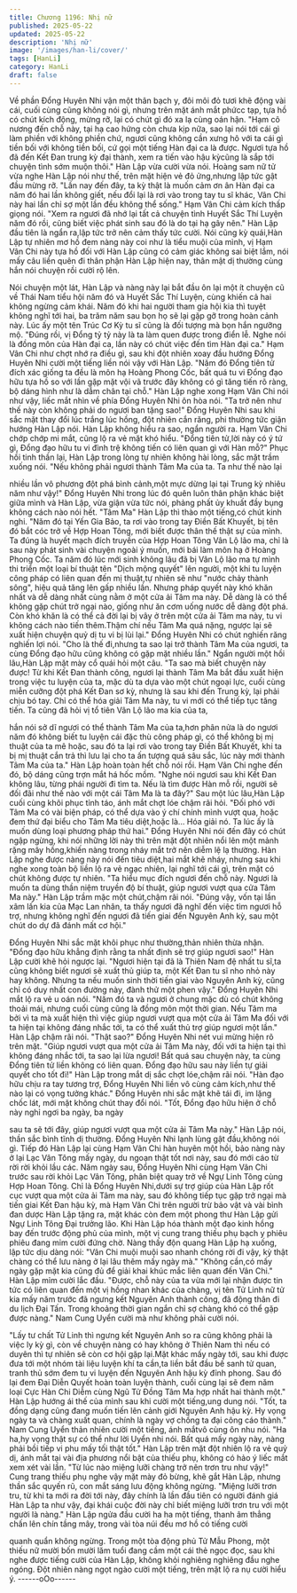 ```yaml
---
title: Chương 1196: Nhị nữ
published: 2025-05-22
updated: 2025-05-22
description: 'Nhị nữ'
image: '/images/han-li/cover/'
tags: [HanLi]
category: HanLi
draft: false
---
```


Về phần Đổng Huyên Nhi vận một thân bạch y, đôi môi đỏ tươi
khẽ động vài cái, cuối cùng cũng không nói gì, nhưng trên mặt
ánh mắt phứcc tạp, tựa hồ có chút kích động, mừng rỡ, lại có
chút gì đó xa lạ cùng oán hận.
"Hạm cô nương đến chỗ này, tại hạ cao hứng còn chưa kịp nữa,
sao lại nói tới cái gì làm phiền với không phiền chứ, ngươi cũng
không cần xưng hô với ta cái gì tiền bối với không tiền bối, cứ gọi
một tiếng Hàn đại ca là được. Ngươi tựa hồ đã đến Kết Đan trung
kỳ đại thành, xem ra tiến vào hậu kỳcũng là sắp tới chuyện tình
sớm muộn thôi."
Hàn Lập vừa cười vừa nói.
Hoàng sam nữ tử vừa nghe Hàn Lập nói như thế, trên mặt hiện
vẻ đỏ ửng,nhưng lập tức gật đầu mừng rỡ.
"Lần nay đến đây, ta kỳ thật là muốn cảm ơn ân Hàn đại ca năm
đó hai lần không giết, nếu đổi lại là rơi vào trong tay tu sĩ khác,
Vân Chi này hai lần chỉ sợ một lần đều không thể sống." Hạm Vân
Chi cảm kích thấp giọng nói.
"Xem ra ngươi đã nhớ lại tất cả chuyện tình Huyết Sắc Thí Luyện
năm đó rồi, cũng biết việc phát sinh sau đó là do tại hạ gây nên."
Hàn Lập đầu tiên là ngẩn ra,lập tức trở nên cảm thấy tức cười.
Nói cũng kỳ quái,Hàn Lập tự nhiên mơ hồ đem nàng này coi như
là tiểu muội của mình, vị Hạm Vân Chi này tựa hồ đối với Hàn
Lập cũng có cảm giác không sai biệt lắm, nói mấy câu liền quên
đi thân phận Hàn Lập hiện nay, thân mật dị thường cùng hắn nói
chuyện rồi cười rộ lên.

Nói chuyện một lát, Hàn Lập và nàng này lại bắt đầu ôn lại một ít
chuyện cũ về Thái Nam tiểu hội năm đó và Huyết Sắc Thí Luyện,
cùng khiến cả hai không ngừng cảm khái. Năm đó khi hai người
tham gia hội kia thì tuyệt không nghĩ tới hai, ba trăm năm sau bọn
họ sẽ lại gặp gỡ trong hoàn cảnh này.
Lúc ấy một tên Trúc Cơ Kỳ tu sĩ cũng là đối tượng mà bọn hắn
ngưỡng mộ.
"Đúng rồi, vị Đổng tỷ tỷ này là ta làm quen được trong điển lễ.
Nghe nói là đồng môn của Hàn đại ca, lần này có chút việc đến
tìm Hàn đại ca."
Hạm Vân Chi như chợt nhớ ra điều gì, sau khi đột nhiên xoay đầu
hướng Đổng Huyên Nhi cười một tiếng liền nói vậy với Hàn Lập.
"Năm đó Đổng tiên tử đích xác giống ta đều là môn hạ Hoàng
Phong Cốc, bất quá tu vi Đổng đạo hữu tựa hồ so với lần gặp mặt
vội vã trước đây không có gì tăng tiến rõ ràng, bộ dáng hình như
là dẫm chân tại chỗ."
Hàn Lập nghe xong Hạm Vân Chi nói như vậy, liếc mắt nhìn về
phía Đổng Huyên Nhi ôn hòa nói.
"Ta trở nên như thế này còn không phải do ngươi ban tặng sao!"
Đổng Huyên Nhi sau khi sắc mặt thay đổi lúc trắng lúc hồng, đột
nhiên cắn răng, phi thường tức giận hướng Hàn Lập nói.
Hàn Lập không hiểu ra sao, ngẩn người ra.
Hạm Vân Chi chớp chớp mi mắt, cũng lộ ra vẻ mặt khó hiểu.
"Đổng tiên tử,lời này có ý tứ gì, Đổng đạo hữu tu vi đình trệ không
tiến có liên quan gì với Hàn mỗ?"
Phục hồi tinh thần lại, Hàn Lập trong lòng tự nhiên không hài lòng,
sắc mặt trầm xuống nói.
"Nếu không phải ngươi thành Tâm Ma của ta. Ta như thế nào lại

nhiều lần vô phương đột phá bình cảnh,một mực dừng lại tại
Trung kỳ nhiêu năm như vậy!"
Đổng Huyên Nhi trong lúc đó quên luôn thân phận khác biệt giữa
mình và Hàn Lập, vừa giận vừa tức nói, phảng phất ủy khuất đầy
bụng không cách nào nói hết.
"Tâm Ma"
Hàn Lập thì thào một tiếng,có chút kinh nghi.
"Năm đó tại Yến Gia Bảo, ta rơi vào trong tay Điền Bất Khuyết, bị
tên đó bắt cóc trở về Hợp Hoan Tông, mới biết được thân thế thật
sự của mình. Ta đúng là huyết mạch đích truyền của Hợp Hoan
Tông Vân Lộ lão ma, chỉ là sau này phát sinh vài chuyện ngoài ý
muốn, mới bái làm môn hạ ở Hoàng Phong Cốc. Ta năm đó lúc
mới sinh không lâu đã bị Vân Lộ lão ma tự mình thi triển một loại
bí thuật tên "Dịch mộng quyết" lên người, một khi tu luyện công
pháp có liên quan đến mị thuật,tự nhiên sẽ như "nước chảy thành
sông", hiệu quả tăng lên gấp nhiều lần. Nhưng pháp quyết này
khó khăn nhất và dễ dàng nhất cùng nằm ở một cửa ải Tâm ma
này. Dễ dàng là có thể không gặp chút trở ngại nào, giống như ăn
cơm uống nước dễ dàng đột phá. Còn khó khăn là có thể cả đời
lại bị vây ở trên một cửa ải Tâm ma này, tu vi không cách nào tiến
thêm.Thậm chí nếu Tâm Ma quá nặng, ngược lại sẽ xuất hiện
chuyện quỷ dị tu vi bị lùi lại."
Đổng Huyên Nhi có chút nghiến răng nghiến lợi nói.
"Cho là thế đi,nhưng ta sao lại trở thành Tâm Ma của ngươi, ta
cùng Đổng đạo hữu cũng không có gặp mặt nhiều lần."
Ngẩn người một hồi lâu,Hàn Lập mặt mày cổ quái hỏi một câu.
"Ta sao mà biết chuyện này được! Từ khi Kết Đan thành công,
ngươi lại thành Tâm Ma bắt đầu xuất hiện trong việc tu luyện của
ta, mặc dù ta dựa vào một chút ngoại lực, cuối cùng miễn cưỡng
đột phá Kết Đan sơ kỳ, nhưng là sau khi đến Trung kỳ, lại phải
chịu bó tay. Chỉ có thể hóa giải Tâm Ma này, tu vi mới có thể tiếp
tục tăng tiến. Ta cũng đã hỏi vị tổ tiên Vân Lộ lão ma kia của ta,

hắn nói sở dĩ ngươi có thể thành Tâm Ma của ta,hơn phân nửa là
do ngươi năm đó không biết tu luyện cái đặc thù công pháp gì, có
thể không bị mị thuật của ta mê hoặc, sau đó ta lại rơi vào trong
tay Điền Bất Khuyết, khi ta bị mị thuật cắn trả thì lưu lại cho ta ấn
tượng quá sâu sắc, lúc này mới thành Tâm Ma của ta."
Hàn Lập hoàn toàn hết chỗ nói rồi.
Hạm Vân Chi nghe đến đó, bộ dáng cũng trợn mắt há hốc mồm.
"Nghe nói ngươi sau khi Kết Đan không lâu, từng phái người đi
tìm ta. Nếu là tìm được Hàn mỗ rồi, người sẽ đối đãi như thế nào
với một cái Tâm Ma là ta đây?"
Sau một lúc lâu,Hàn Lập cuối cùng khôi phục tỉnh táo, ánh mắt
chợt lóe chậm rãi hỏi.
"Đối phó với Tâm Ma có vài biện pháp, có thể dựa vào ý chí chính
mình vượt qua, hoặc đem thứ đại biểu cho Tâm Ma tiêu diệt,hoặc
là… Hóa giải nó. Ta lúc ấy là muốn dùng loại phương pháp thứ
hai."
Đổng Huyên Nhi nói đến đây có chút ngập ngừng, khi nói những
lời này thì trên mặt đột nhiên nổi lên một mảnh rặng mây
hồng,khiến nàng trong nháy mắt trở nên diễm lệ lạ thường.
Hàn Lập nghe được nàng này nói đến tiêu diệt,hai mắt khẽ nháy,
nhưng sau khi nghe xong toàn bộ liền lộ ra vẻ ngạc nhiên, lại nghĩ
tới cái gì, trên mặt có chút không được tự nhiên.
"Ta hiểu mục đích ngươi đến chỗ này. Ngươi là muốn ta dùng
thần niệm truyền độ bí thuật, giúp ngươi vượt qua cửa Tâm Ma
này."
Hàn Lập trầm mặc một chút,chậm rãi nói.
"Đúng vậy, vốn tại lần xâm lấn kia của Mạc Lan nhân, ta thấy
ngươi đã nghĩ đến việc tìm ngươi hỗ trợ, nhưng không nghĩ đến
ngươi đã tiến giai đến Nguyên Anh kỳ, sau một chút do dự đã
đánh mất cơ hội."

Đổng Huyên Nhi sắc mặt khôi phục như thường,thản nhiên thừa
nhận.
"Đổng đạo hữu khẳng định rằng ta nhất định sẽ trợ giúp ngươi
sao!"
Hàn Lập cười khẽ hỏi ngược lại.
"Ngươi hiện tại đã là Thiên Nam đệ nhất tu sĩ,ta cũng không biết
ngươi sẽ xuất thủ giúp ta, một Kết Đan tu sĩ nho nhỏ này hay
không. Nhưng ta nếu muốn sinh thời tiến giai vào Nguyên Anh kỳ,
cũng chỉ có duy nhất con đường này, đành thử một phen vậy."
Đổng Huyên Nhi mắt lộ ra vẻ u oán nói.
"Năm đó ta và ngươi ở chung mặc dù có chút không thoải mái,
nhưng cuối cùng cũng là đồng môn một thời gian. Nếu Tâm ma
bởi vì ta mà xuất hiện thì việc giúp ngươi vượt qua một cửa ải
Tâm Ma đối với ta hiện tại không đáng nhắc tới, ta có thể xuất thủ
trợ giúp ngươi một lần."
Hàn Lập chậm rãi nói.
"Thật sao?" Đổng Huyên Nhi nét vui mừng hiện rõ trên mặt.
"Giúp ngươi vượt qua một cửa ải Tâm Ma này, đối với ta hiện tại
thì không đáng nhắc tới, ta sao lại lừa ngươi! Bất quá sau chuyện
này, ta cùng Đổng tiên tử liền không có liên quan. Đổng đạo hữu
sau này liền tự giải quyết cho tốt đi!"
Hàn Lập trong mắt dị sắc chợt lóe,chậm rãi nói.
"Hàn đạo hữu chịu ra tay tương trợ, Đổng Huyên Nhi liền vô cùng
cảm kích,như thế nào lại có vọng tưởng khác."
Đổng Huyên nhi sắc mặt khẽ tái đi, im lặng chốc lát, mới mặt
không chút thay đổi nói.
"Tốt, Đổng đạo hữu hiện ở chỗ này nghỉ ngơi ba ngày, ba ngày

sau ta sẽ tới đây, giúp ngươi vượt qua một cửa ải Tâm Ma này."
Hàn Lập nói, thần sắc bình tĩnh dị thường.
Đổng Huyên Nhi lạnh lùng gật đầu,không nói gì.
Tiếp đó Hàn Lập lại cùng Hạm Vân Chi hàn huyên một hồi, bảo
nàng này ở lại Lạc Vân Tông mấy ngày, du ngoạn thật tốt nơi này,
sau đó mới cáo từ rời rời khỏi lầu các.
Năm ngày sau, Đổng Huyên Nhi cùng Hạm Vân Chi trước sau rời
khỏi Lạc Vân Tông, phân biệt quay trở về Ngự Linh Tông cùng
Hợp Hoan Tông.
Chỉ là Đổng Huyên Nhi,dưới sự trợ giúp của Hàn Lập rốt cục vượt
qua một cửa ải Tâm ma này, sau đó không tiếp tục gặp trở ngại
mà tiến giai Kết Đan hậu kỳ, mà Hạm Vân Chi trên người trừ bảo
vật và vài bình đan dược Hàn Lập tặng ra, mặt khác còn đem một
phong thư Hàn Lập gửi Ngự Linh Tông Đại trưởng lão.
Khi Hàn Lập hóa thành một đạo kinh hồng bay đến trước động
phủ của mình, một vị cung trang thiếu phụ bạch y phiêu phiêu
đang mỉm cười đứng chờ. Nàng thấy độn quang Hàn Lập hạ
xuống, lập tức dịu dàng nói:
"Vân Chi muội muội sao nhanh chóng rời đi vậy, kỳ thật chàng có
thể lưu nàng ở lại lâu thêm mấy ngày mà."
"Không cần,có mấy ngày gặp mặt kia cũng đủ để giải khai khúc
mắc liên quan đến Vân Chi."
Hàn Lập mỉm cười lắc đầu.
"Được, chỗ này của ta vừa mới lại nhận được tin tức có liên quan
đến một vị hồng nhan khác của chàng, vị tên Tử Linh nữ tử kia
mấy năm trước đã ngưng kết Nguyên Anh thành công, đã động
thân đi du lịch Đại Tấn. Trong khoảng thời gian ngắn chỉ sợ chàng
khó có thể gặp được nàng."
Nam Cung Uyển cười mà như không phải cười nói.

"Lấy tư chất Tử Linh thì ngưng kết Nguyên Anh so ra cũng không
phải là việc ly kỳ gì, còn về chuyện nàng có hay không ở Thiên
Nam thì nếu có duyên thì tự nhiên sẽ còn cơ hội gặp lại.Mặt khác
mấy ngày tới, sau khi được đưa tới một nhóm tài liệu luyện khí ta
cần,ta liền bắt đầu bế sanh tử quan, tranh thủ sớm đem tu vi
luyện đến Nguyên Anh hậu kỳ đỉnh phong. Sau đó lại đem Đại
Diễn Quyết hoàn toàn luyện thành, cuối cùng lại sẽ đem năm loại
Cực Hàn Chi Diễm cùng Ngũ Tử Đồng Tâm Ma hợp nhất hai
thành một."
Hàn Lập hướng ái thế của mình sau khi cười một tiếng,ung dung
nói.
"Tốt, ta đồng dạng cũng đang muốn tiến lên cảnh giới Nguyên
Anh hậu kỳ. Hy vọng ngày ta và chàng xuất quan, chính là ngày
vợ chồng ta đại công cáo thành."
Nam Cung Uyển thản nhiên cười một tiếng, ánh mắtvô cùng ôn
nhu nói.
"Ha ha,hy vọng thật sự có thể như lời Uyển nhi nói. Bất quá mấy
ngày này, nàng phải bồi tiếp vi phu mấy tối thật tốt."
Hàn Lập trên mặt đột nhiên lộ ra vẻ quỷ dị, ánh mắt tại vài địa
phương nổi bật của thiếu phụ, không có hảo ý liếc mắt xem xét
vài lần.
"Từ lúc nào miệng lưỡi chàng trở nên trơn tru như vậy!"
Cung trang thiếu phụ nghe vậy mặt mày đỏ bừng, khẽ gắt Hàn
Lập, nhưng thần sắc quyến rũ, con mắt sáng lưu động không
ngừng.
"Miệng lưỡi trơn tru, từ khi ta mới ra đời tới này, đây chính là lần
đầu tiên có người đánh giá Hàn Lập ta như vậy, đại khái cuộc đời
này chỉ biết miệng lưỡi trơn tru với một người là nàng."
Hàn Lập ngửa đầu cười ha ha một tiếng, thanh âm thẳng chấn
lên chín tầng mây, trong vài tòa núi đều mơ hồ có tiếng cười

quanh quẩn không ngừng.
Trong một tòa động phủ Tử Mẫu Phong, một thiếu nữ mười bốn
mười lăm tuổi đang cầm một cái thẻ ngọc đọc, sau khi nghe được
tiếng cười của Hàn Lập, không khỏi nghiêng nghiêng đầu nghe
ngóng.
Đột nhiên nàng ngọt ngào cười một tiếng, trên mặt lộ ra nụ cười
hiểu ý.
------oOo------
